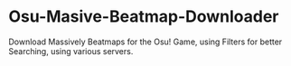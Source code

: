 # Osu-Masive-Beatmap-Downloader
Download Massively Beatmaps for the Osu! Game, using Filters for better Searching, using various servers.
